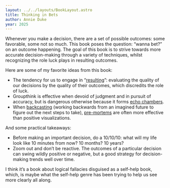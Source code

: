 ```yaml
---
layout: ../../layouts/BookLayout.astro
title: Thinking in Bets
author: Annie Duke
year: 2025
---
```


Whenever you make a decision, there are a set of possible outcomes: some favorable, some not so much. This book poses the question: “wanna bet?” on an outcome happening. The goal of this book is to strive towards more accurate decision-making through a variety of techniques, whilst recognizing the role luck plays in resulting outcomes.

Here are some of my favorite ideas from this book:

- The tendency for us to engage in “[resulting](https://en.wikipedia.org/wiki/Outcome_bias)”: evaluating the quality of our decisions by the quality of their outcomes, which discredits the role of luck.  
- Groupthink is effective when devoid of judgment and in pursuit of accuracy, but is dangerous otherwise because it forms [echo chambers](https://en.wikipedia.org/wiki/Echo_chamber_\(media\)).  
- When [backcasting](https://en.wikipedia.org/wiki/Backcasting) (working backwards from an imagined future to figure out the next steps to take), [pre-mortems](https://en.wikipedia.org/wiki/Pre-mortem) are often more effective than positive visualizations.

And some practical takeaways:

- Before making an important decision, do a 10/10/10: what will my life look like 10 minutes from now? 10 months? 10 years?  
- Zoom out and don’t be reactive. The outcomes of a particular decision can swing wildly positive or negative, but a good strategy for decision-making trends well over time.

I think it’s a book about logical fallacies disguised as a self-help book, which, is maybe what the self-help genre has been trying to help us see more clearly all along.
